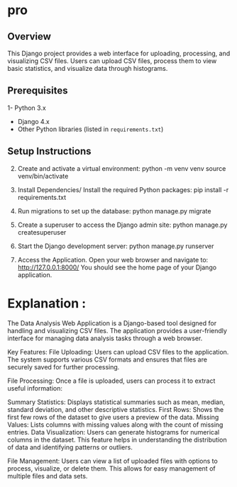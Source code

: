 # pro
 ## Overview

This Django project provides a web interface for uploading, processing, and visualizing CSV files. Users can upload CSV files, process them to view basic statistics, and visualize data through histograms.

## Prerequisites

1- Python 3.x
- Django 4.x
- Other Python libraries (listed in `requirements.txt`)

## Setup Instructions

2. Create and activate a virtual environment:
python -m venv venv
source venv/bin/activate

3. Install Dependencies/
Install the required Python packages:
pip install -r requirements.txt

4. Run migrations to set up the database:
python manage.py migrate

5. Create a superuser to access the Django admin site:
python manage.py createsuperuser

6. Start the Django development server:
python manage.py runserver

7. Access the Application.
Open your web browser and navigate to:
http://127.0.0.1:8000/
You should see the home page of your Django application.

# Explanation :
The Data Analysis Web Application is a Django-based tool designed for handling and visualizing CSV files. The application provides a user-friendly interface for managing data analysis tasks through a web browser.

Key Features:
File Uploading: Users can upload CSV files to the application. The system supports various CSV formats and ensures that files are securely saved for further processing.

File Processing: Once a file is uploaded, users can process it to extract useful information:

Summary Statistics: Displays statistical summaries such as mean, median, standard deviation, and other descriptive statistics.
First Rows: Shows the first few rows of the dataset to give users a preview of the data.
Missing Values: Lists columns with missing values along with the count of missing entries.
Data Visualization: Users can generate histograms for numerical columns in the dataset. This feature helps in understanding the distribution of data and identifying patterns or outliers.

File Management: Users can view a list of uploaded files with options to process, visualize, or delete them. This allows for easy management of multiple files and data sets.


